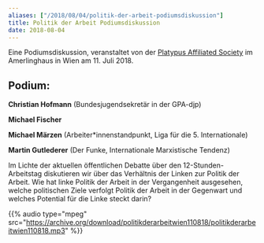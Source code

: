 ```yaml
---
aliases: ["/2018/08/04/politik-der-arbeit-podiumsdiskussion"]
title: Politik der Arbeit Podiumsdiskussion
date: 2018-08-04
---
```


Eine Podiumsdiskussion, veranstaltet von der [Platypus Affiliated Society](https://platypus1917.org/) im Amerlinghaus in Wien am 11. Juli 2018.

## Podium:

**Christian Hofmann** (Bundesjugendsekretär in der GPA-djp)

**Michael Fischer**

**Michael Märzen** (Arbeiter*innenstandpunkt, Liga für die 5. Internationale)

**Martin Gutlederer** (Der Funke, Internationale Marxistische Tendenz)

Im Lichte der aktuellen öffentlichen Debatte über den 12-Stunden-Arbeitstag diskutieren wir über das Verhältnis der Linken zur Politik der Arbeit. Wie hat linke Politik der Arbeit in der Vergangenheit ausgesehen, welche politischen Ziele verfolgt Politik der Arbeit in der Gegenwart und welches Potential für die Linke steckt darin?

{{% audio type="mpeg" src="https://archive.org/download/politikderarbeitwien110818/politikderarbeitwien110818.mp3" %}}
